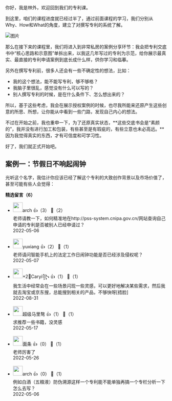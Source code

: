 你好，我是林外，欢迎回到我们的专利课。

到这里，咱们的课程进度就已经过半了，通过前面课程的学习，我们分别从Why、How和What的角度，建立了对撰写专利的系统了解。

![图片](https://static001.geekbang.org/resource/image/48/85/48b92d613fbc92f27d049bf5ac109185.jpg?wh=1920x976)

那么在接下来的课程里，我们将进入到非常私房的案例分享环节：我会把专利交底书中“核心思路和示意图”单拆出来，以我这几年写过的专利为示范，给你展示最真实、最直接的专利申请案例到底长成什么样，供你学习和临摹。

另外在撰写专利前，很多人还会有一些不确定性的想法，比如：

- 我的这个想法，能不能写专利，够不够格？
- 我脑子里很乱，感觉没有什么可以写的？
- 别人撰写专利的时候，是在什么条件下、怎么想出来的？

所以，基于这些考虑，我会在展示授权案例的时候，也尽我所能来还原产生这些创意的所思、所想，让你能从中看到一些门路，发现自己内心的想法。

不过在开始之前，我也重申一下，为了还原真实状态，**这些交底书会是“素颜的”，我并没有进行加工和包装，有些甚至是有瑕疵的，有些立意也未必高远。**因为我觉得真实的东西，才有可信度和可学习性。

好了，我们就正式开始吧。

## 案例一：节假日不响起闹钟

光听这个名字，我估计你应该已经了解这个专利的大致创作背景以及市场价值了，甚至可能有些人会觉得：
<div><strong>精选留言（6）</strong></div><ul>
<li><img src="https://static001.geekbang.org/account/avatar/00/10/76/93/2e9bf8ab.jpg" width="30px"><span>arch</span> 👍（3） 💬（2）<div>老师请教一下，如何精准地在http:&#47;&#47;pss-system.cnipa.gov.cn&#47;网站查询自己申请的专利是否被别人已经申请过？</div>2022-05-06</li><br/><li><img src="https://static001.geekbang.org/account/avatar/00/11/9b/64/5c1bfb13.jpg" width="30px"><span>yuxiang</span> 👍（2） 💬（1）<div>老师请问智能手机上的法定工作日闹钟功能是否已经涉及侵权呢？</div>2022-05-07</li><br/><li><img src="https://static001.geekbang.org/account/avatar/00/29/11/b2/110e47b3.jpg" width="30px"><span>+2🌸Caryi꧂</span> 👍（1） 💬（1）<div>我生活中经常会在一些场景闪现一些灵感，可以更好地解决某些需求，然后我就去淘宝或京东搜，总能搜到相关的产品，不够快呀[捂脸]</div>2022-08-31</li><br/><li><img src="http://thirdwx.qlogo.cn/mmopen/vi_32/DYAIOgq83epJAVzcic6EjMPRaamustQCLxNFgjpmze7Dcnyn8gmUxkXzhSzI39xvP3N3QiaYyVTn2MDiauuylGoqQ/132" width="30px"><span>超级马里骜</span> 👍（1） 💬（1）<div>求推荐一些书籍，没灵感</div>2022-05-17</li><br/><li><img src="https://static001.geekbang.org/account/avatar/00/1a/1b/49/a5084a2f.jpg" width="30px"><span>面条</span> 👍（0） 💬（1）<div>老师厉害了</div>2022-05-26</li><br/><li><img src="https://static001.geekbang.org/account/avatar/00/10/76/93/2e9bf8ab.jpg" width="30px"><span>arch</span> 👍（0） 💬（1）<div>例如白酒（五粮液）防伪溯源这样一个专利能不能单独再搞一个专栏分析一下怎么去写？</div>2022-05-06</li><br/>
</ul>